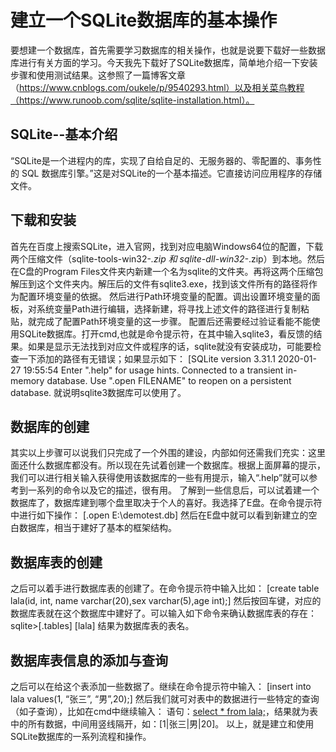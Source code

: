 # 建立一个SQLite数据库的基本操作

要想建一个数据库，首先需要学习数据库的相关操作，也就是说要下载好一些数据库进行有关方面的学习。今天我先下载好了SQLite数据库，简单地介绍一下安装步骤和使用测试结果。这参照了一篇博客文章（https://www.cnblogs.com/oukele/p/9540293.html）以及相关菜鸟教程（https://www.runoob.com/sqlite/sqlite-installation.html）。

## SQLite--基本介绍

“SQLite是一个进程内的库，实现了自给自足的、无服务器的、零配置的、事务性的 SQL 数据库引擎。”这是对SQLite的一个基本描述。它直接访问应用程序的存储文件。

## 下载和安装    

首先在百度上搜索SQLite，进入官网，找到对应电脑Windows64位的配置，下载两个压缩文件（sqlite-tools-win32-*.zip 和 sqlite-dll-win32-*.zip）到本地。然后在C盘的Program Files文件夹内新建一个名为sqlite的文件夹。再将这两个压缩包解压到这个文件夹内。解压后的文件有sqlite3.exe，找到该文件所有的路径将作为配置环境变量的依据。
然后进行Path环境变量的配置。调出设置环境变量的面板，对系统变量Path进行编辑，选择新建，将寻找上述文件的路径进行复制粘贴，就完成了配置Path环境变量的这一步骤。
配置后还需要经过验证看能不能使用SQLite数据库。打开cmd,也就是命令提示符，在其中输入sqlite3，看反馈的结果。如果是显示无法找到对应文件或程序的话，sqlite就没有安装成功，可能要检查一下添加的路径有无错误；如果显示如下：
[SQLite version 3.31.1 2020-01-27 19:55:54
Enter ".help" for usage hints.
Connected to a transient in-memory database.
Use ".open FILENAME" to reopen on a persistent database.
就说明sqlite3数据库可以使用了。

## 数据库的创建

其实以上步骤可以说我们只完成了一个外围的建设，内部如何还需我们充实：这里面还什么数据库都没有。所以现在先试着创建一个数据库。根据上面屏幕的提示，我们可以进行相关输入获得使用该数据库的一些有用提示，输入“.help”就可以参考到一系列的命令以及它的描述，很有用。
了解到一些信息后，可以试着建一个数据库了，数据库建到哪个盘里取决于个人的喜好。我选择了E盘。在命令提示符中进行如下操作：
[.open E:\demotest.db]
然后在E盘中就可以看到新建立的空白数据库，相当于建好了基本的框架结构。

## 数据库表的创建

之后可以着手进行数据库表的创建了。在命令提示符中输入比如：
[create table lala(id, int, name varchar(20),sex varchar(5),age int);]
然后按回车键，对应的数据库表就在这个数据库中建好了。可以输入如下命令来确认数据库表的存在：sqlite>[.tables]
                    [lala]
结果为数据库表的表名。

## 数据库表信息的添加与查询

之后可以在给这个表添加一些数据了。继续在命令提示符中输入：
[insert into lala values(1, “张三”, “男”,20);]
然后我们就可对表中的数据进行一些特定的查询（如子查询），比如在cmd中继续输入：
语句：[select * from lala;](最后一定要有英语的分号)，结果就为表中的所有数据，中间用竖线隔开，如：[1|张三|男|20]。
   以上，就是建立和使用SQLite数据库的一系列流程和操作。

